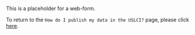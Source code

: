 This is a placeholder for a web-form.

To return to the `How do I publish my data in the USLCI?` page, please click [here](how-to-publish-data-in-the-uslci.md).
